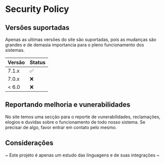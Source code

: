 # Security Policy

## Versões suportadas

Apenas as ultimas versões do site são suportadas, pois as mudanças são grandes e de demasia importancia para o pleno funcionamento dos sistemas.

| Versão  | Status             |
| ------- | ------------------ |
| 7.1.x   | :white_check_mark: |
| 7.0.x   | :x:                |
| < 6.0   | :x:                |

## Reportando melhoria e vunerabilidades

No site temos uma secção para o reporte de vunerabilidades, reclamações, elogios e duvidas sobre o funcionamento de todo nosso sistema.
Se precisar de algo, favor entrar em contato pelo mesmo.

## Considerações 

~ Este projeto é apenas um estudo das linguagens e de suas integrações ~
